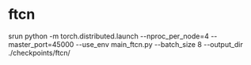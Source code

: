 # ftcn
srun python -m torch.distributed.launch --nproc_per_node=4 --master_port=45000 --use_env main_ftcn.py --batch_size 8 --output_dir ./checkpoints/ftcn/
